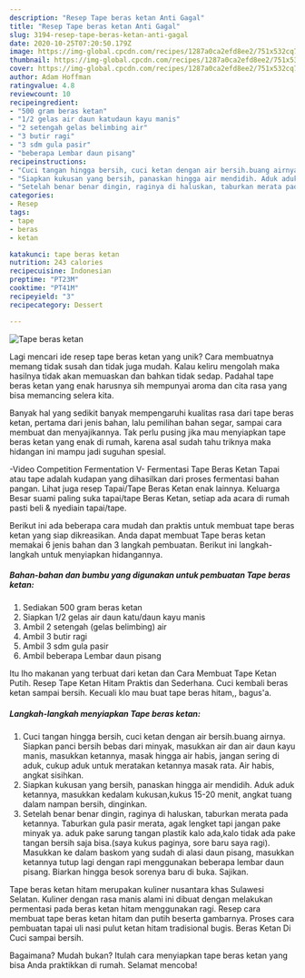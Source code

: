 ```yaml
---
description: "Resep Tape beras ketan Anti Gagal"
title: "Resep Tape beras ketan Anti Gagal"
slug: 3194-resep-tape-beras-ketan-anti-gagal
date: 2020-10-25T07:20:50.179Z
image: https://img-global.cpcdn.com/recipes/1287a0ca2efd8ee2/751x532cq70/tape-beras-ketan-foto-resep-utama.jpg
thumbnail: https://img-global.cpcdn.com/recipes/1287a0ca2efd8ee2/751x532cq70/tape-beras-ketan-foto-resep-utama.jpg
cover: https://img-global.cpcdn.com/recipes/1287a0ca2efd8ee2/751x532cq70/tape-beras-ketan-foto-resep-utama.jpg
author: Adam Hoffman
ratingvalue: 4.8
reviewcount: 10
recipeingredient:
- "500 gram beras ketan"
- "1/2 gelas air daun katudaun kayu manis"
- "2 setengah gelas belimbing air"
- "3 butir ragi"
- "3 sdm gula pasir"
- "beberapa Lembar daun pisang"
recipeinstructions:
- "Cuci tangan hingga bersih, cuci ketan dengan air bersih.buang airnya. Siapkan panci bersih bebas dari minyak, masukkan air dan air daun kayu manis, masukkan ketannya, masak hingga air habis, jangan sering di aduk, cukup aduk untuk meratakan ketannya masak rata. Air habis, angkat sisihkan."
- "Siapkan kukusan yang bersih, panaskan hingga air mendidih. Aduk aduk ketannya, masukkan kedalam kukusan,kukus 15-20 menit, angkat tuang dalam nampan bersih, dinginkan."
- "Setelah benar benar dingin, raginya di haluskan, taburkan merata pada ketannya. Taburkan gula pasir merata, agak lengket tapi jangan pake minyak ya. aduk pake sarung tangan plastik kalo ada,kalo tidak ada pake tangan bersih saja bisa.(saya kukus paginya, sore baru saya ragi). Masukkan ke dalam baskom yang sudah di alasi daun pisang, masukkan ketannya tutup lagi dengan rapi menggunakan beberapa lembar daun pisang. Biarkan hingga besok sorenya baru di buka. Sajikan."
categories:
- Resep
tags:
- tape
- beras
- ketan

katakunci: tape beras ketan 
nutrition: 243 calories
recipecuisine: Indonesian
preptime: "PT23M"
cooktime: "PT41M"
recipeyield: "3"
recipecategory: Dessert

---
```



![Tape beras ketan](https://img-global.cpcdn.com/recipes/1287a0ca2efd8ee2/751x532cq70/tape-beras-ketan-foto-resep-utama.jpg)

Lagi mencari ide resep tape beras ketan yang unik? Cara membuatnya memang tidak susah dan tidak juga mudah. Kalau keliru mengolah maka hasilnya tidak akan memuaskan dan bahkan tidak sedap. Padahal tape beras ketan yang enak harusnya sih mempunyai aroma dan cita rasa yang bisa memancing selera kita.

Banyak hal yang sedikit banyak mempengaruhi kualitas rasa dari tape beras ketan, pertama dari jenis bahan, lalu pemilihan bahan segar, sampai cara membuat dan menyajikannya. Tak perlu pusing jika mau menyiapkan tape beras ketan yang enak di rumah, karena asal sudah tahu triknya maka hidangan ini mampu jadi suguhan spesial.

-Video Competition Fermentation V- Fermentasi Tape Beras Ketan Tapai atau tape adalah kudapan yang dihasilkan dari proses fermentasi bahan pangan. Lihat juga resep Tapai/Tape Beras Ketan enak lainnya. Keluarga Besar suami paling suka tapai/tape Beras Ketan, setiap ada acara di rumah pasti beli &amp; nyediain tapai/tape.


Berikut ini ada beberapa cara mudah dan praktis untuk membuat tape beras ketan yang siap dikreasikan. Anda dapat membuat Tape beras ketan memakai 6 jenis bahan dan 3 langkah pembuatan. Berikut ini langkah-langkah untuk menyiapkan hidangannya.

<!--inarticleads1-->

##### Bahan-bahan dan bumbu yang digunakan untuk pembuatan Tape beras ketan:

1. Sediakan 500 gram beras ketan
1. Siapkan 1/2 gelas air daun katu/daun kayu manis
1. Ambil 2 setengah (gelas belimbing) air
1. Ambil 3 butir ragi
1. Ambil 3 sdm gula pasir
1. Ambil beberapa Lembar daun pisang


Itu lho makanan yang terbuat dari ketan dan Cara Membuat Tape Ketan Putih. Resep Tape Ketan Hitam Praktis dan Sederhana. Cuci kembali beras ketan sampai bersih. Kecuali klo mau buat tape beras hitam,, bagus&#39;a. 

<!--inarticleads2-->

##### Langkah-langkah menyiapkan Tape beras ketan:

1. Cuci tangan hingga bersih, cuci ketan dengan air bersih.buang airnya. Siapkan panci bersih bebas dari minyak, masukkan air dan air daun kayu manis, masukkan ketannya, masak hingga air habis, jangan sering di aduk, cukup aduk untuk meratakan ketannya masak rata. Air habis, angkat sisihkan.
1. Siapkan kukusan yang bersih, panaskan hingga air mendidih. Aduk aduk ketannya, masukkan kedalam kukusan,kukus 15-20 menit, angkat tuang dalam nampan bersih, dinginkan.
1. Setelah benar benar dingin, raginya di haluskan, taburkan merata pada ketannya. Taburkan gula pasir merata, agak lengket tapi jangan pake minyak ya. aduk pake sarung tangan plastik kalo ada,kalo tidak ada pake tangan bersih saja bisa.(saya kukus paginya, sore baru saya ragi). Masukkan ke dalam baskom yang sudah di alasi daun pisang, masukkan ketannya tutup lagi dengan rapi menggunakan beberapa lembar daun pisang. Biarkan hingga besok sorenya baru di buka. Sajikan.


Tape beras ketan hitam merupakan kuliner nusantara khas Sulawesi Selatan. Kuliner dengan rasa manis alami ini dibuat dengan melakukan permentasi pada beras ketan hitam menggunakan ragi. Resep cara membuat tape beras ketan hitam dan putih beserta gambarnya. Proses cara pembuatan tapai uli nasi pulut ketan hitam tradisional bugis. Beras Ketan Di Cuci sampai bersih. 

Bagaimana? Mudah bukan? Itulah cara menyiapkan tape beras ketan yang bisa Anda praktikkan di rumah. Selamat mencoba!
